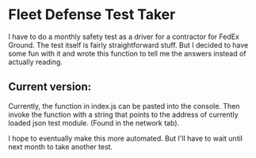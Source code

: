 # Fleet Defense Test Taker

I have to do a monthly safety test as a driver for a contractor for FedEx Ground. The test itself is fairly straightforward stuff. But I decided to have some fun with it and wrote this function to tell me the answers instead of actually reading.

## Current version:
Currently, the function in index.js can be pasted into the console. Then invoke the function with a string that points to the address of currently loaded json test module. (Found in the network tab).  
  
I hope to eventually make this more automated. But I'll have to wait until next month to take another test.